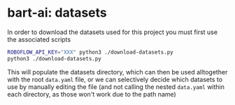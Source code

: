 # bart-ai: datasets

In order to download the datasets used for this project you must first use the associated scripts

```sh
ROBOFLOW_API_KEY="XXX" python3 ./download-datasets.py
python3 ./download-datasets.py
```

This will populate the datasets directory, which can then be used alltogether with the root `data.yaml` file, or we can selectively decide which datasets to use by manually editing the file (and not calling the nested `data.yaml` within each directory, as those won't work due to the path name)